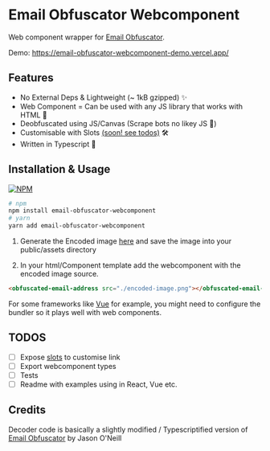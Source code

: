 # Email Obfuscator Webcomponent

Web component wrapper for [Email Obfuscator](https://creativetechguy.com/utilities/emailobfuscator).

Demo: https://email-obfuscator-webcomponent-demo.vercel.app/


## Features

- No External Deps & Lightweight (~ 1kB gzipped) ✨
- Web Component = Can be used with any JS library that works with HTML 🥳
- Deobfuscated using JS/Canvas (Scrape bots no likey JS 🫠)
- Customisable with Slots [(soon! see todos)](#todo) 🛠️
- Written in Typescript 💪

## Installation & Usage
[![NPM](https://nodei.co/npm/email-obfuscator-webcomponent.png?mini=true)](https://npmjs.org/package/email-obfuscator-webcomponent)
```sh
# npm
npm install email-obfuscator-webcomponent
# yarn
yarn add email-obfuscator-webcomponent
```

1. Generate the Encoded image [here](https://creativetechguy.com/utilities/emailobfuscator) and save the image into your public/assets directory

2. In your html/Component template add the webcomponent with the encoded image source.

```html
<obfuscated-email-address src="./encoded-image.png"></obfuscated-email-address>
```

For some frameworks like [Vue](https://vuejs.org/guide/extras/web-components.html#example-vite-config) for example, you might need to configure the bundler so it plays well with web components.

## TODOS

- [ ] Expose [slots](https://developer.mozilla.org/en-US/docs/Web/Web_Components/Using_templates_and_slots) to customise link
- [ ] Export webcomponent types
- [ ] Tests
- [ ] Readme with examples using in React, Vue etc.

## Credits
Decoder code is basically a slightly modified / Typescriptified version of [Email Obfuscator](https://creativetechguy.com/utilities/emailobfuscator) by Jason O'Neill
